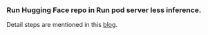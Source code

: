 ### Run Hugging Face repo in Run pod server less inference.
Detail steps are mentioned in this [blog](https://medium.com/@shivamarora1/hugging-face-run-pod-server-less-874091306317).

